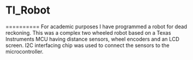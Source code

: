 # TI_Robot
==========
 For academic purposes I have programmed a robot for dead reckoning. This was a complex two wheeled robot based on a Texas Instruments MCU having distance sensors, wheel encoders and an LCD screen. I2C interfacing chip  was used to connect the sensors to the microcontroller.
